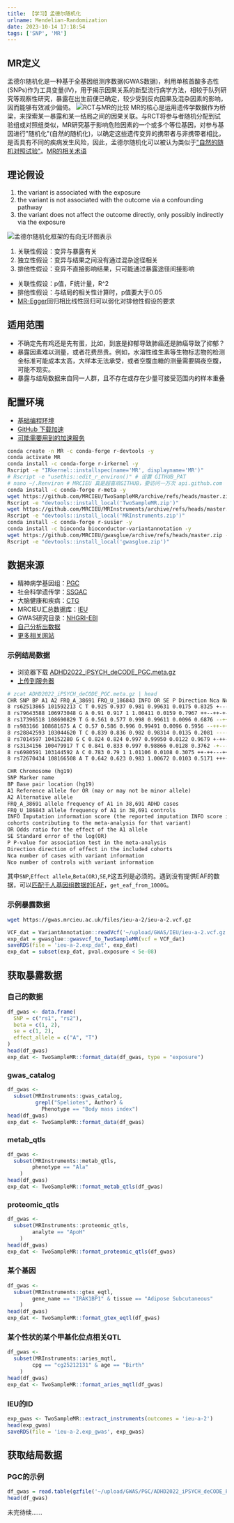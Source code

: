 ```yaml
---
title: 【学习】孟德尔随机化
urlname: Mendelian-Randomization
date: 2023-10-14 17:18:54
tags: ['SNP', 'MR']
---
```

## MR定义
孟德尔随机化是一种基于全基因组测序数据(GWAS数据)，利用单核首酸多态性(SNPs)作为工具变量(IV)，用于揭示因果关系的新型流行病学方法，相较于队列研究等观察性研究，暴露在出生前便已确定，较少受到反向因果及混杂因素的影响，因而能够有效减少偏倚。
![RCT与MR的比较](https://img.limour.top/2023/10/14/652a61ab222a4.webp)
MR的核心是运用遗传学数据作为桥梁，来探索某一暴露和某一结局之间的因果关联。与RCT将参与者随机分配到试验组或对照组类似，MR研究基于影响危险因素的一个或多个等位基因，对参与基因进行"随机化"(自然的随机化)，以确定这些遗传变异的携带者与非携带者相比，是否具有不同的疾病发生风险，因此，孟德尔随机化可以被认为类似于["自然的随机对照试验"](https://www.ncbi.nlm.nih.gov/pmc/articles/PMC2458144)。[MR的相关术语](https://mr-dictionary.mrcieu.ac.uk/)
## 理论假设
1. the variant is associated with the exposure
2. the variant is not associated with the outcome via a confounding pathway
3. the variant does not affect the outcome directly, only possibly indirectly via the exposure

![孟德尔随机化框架的有向无环图表示](https://img.limour.top/2023/10/14/652a651b96f98.webp)
1. 关联性假设：变异与暴露有关
2. 独立性假设：变异与结果之间没有通过混杂途径相关
3. 排他性假设：变异不直接影响结果，只可能通过暴露途径间接影响

+ 关联性假设：p值，F统计量，R^2
+ 排他性假设：与结局的相关性计算时，p值要大于0.05
+ [MR-Egger](https://doi.org/10.1093/ije/dyv080)回归相比线性回归可以弱化对排他性假设的要求
## 适用范围
+ 不确定先有鸡还是先有蛋，比如，到底是抑郁导致肺癌还是肺癌导致了抑郁？
+ 暴露因素难以测量，或者花费昂贵。例如，水溶性维生素等生物标志物的检测金标准可能成本太高，大样本无法承受，或者空腹血糖的测量需要隔夜空腹，可能不现实。
+ 暴露与结局数据来自同一人群，且不存在或存在少量可接受范围内的样本重叠
## 配置环境
+ [基础编程环境](/-ji-lu--an-zhuang-sheng-xin-de-dai-ma-bian-xie-huan-jing)
+ [GitHub 下载加速](/-fu-ke-GitHub-wen-jian-jia-su)
+ [可能需要用到的加速服务](/-ji-lu-SOCKS5-zhuan-QUIC)
```bash
conda create -n MR -c conda-forge r-devtools -y
conda activate MR
conda install -c conda-forge r-irkernel -y
Rscript -e "IRkernel::installspec(name='MR', displayname='MR')"
# Rscript -e "usethis::edit_r_environ()" # 设置 GITHUB_PAT
# nano ~/.Renviron # MRCIEU 真是超喜欢GITHUB，要访问一万次 api.github.com
conda install -c conda-forge r-meta -y
wget https://github.com/MRCIEU/TwoSampleMR/archive/refs/heads/master.zip -O TwoSampleMR.zip
Rscript -e "devtools::install_local('TwoSampleMR.zip')"
wget https://github.com/MRCIEU/MRInstruments/archive/refs/heads/master.zip -O MRInstruments.zip
Rscript -e "devtools::install_local('MRInstruments.zip')"
conda install -c conda-forge r-susier -y
conda install -c bioconda bioconductor-variantannotation -y
wget https://github.com/MRCIEU/gwasglue/archive/refs/heads/master.zip -O gwasglue.zip
Rscript -e "devtools::install_local('gwasglue.zip')"
```
## 数据来源
+ 精神病学基因组：[PGC](https://pgc.unc.edu/)
+ 社会科学遗传学：[SSGAC](https://www.thessgac.org/)
+ 大脑健康和疾病：[CTG](https://ctg.cncr.nl/software/summary_statistics)
+ MRCIEU汇总数据库：[IEU](https://gwas.mrcieu.ac.uk/)
+ GWAS研究目录：[NHGRI-EBI](https://www.ebi.ac.uk/gwas/search)
+ [自己分析出数据](/shi-yong-GATK-zhao-SNP)
+ [更多相关网站](https://od.limour.top/archives/GWAS/MR)
### 示例结局数据
+ 浏览器下载 [ADHD2022_iPSYCH_deCODE_PGC.meta.gz](https://figshare.com/ndownloader/files/40036684)
+ [上传到服务器](/Rclone-bei-fen-VPS-shu-ju-dao-onedrive)
```bash
# zcat ADHD2022_iPSYCH_deCODE_PGC.meta.gz | head
CHR SNP BP A1 A2 FRQ_A_38691 FRQ_U_186843 INFO OR SE P Direction Nca Nco
8 rs62513865 101592213 C T 0.925 0.937 0.981 0.99631 0.0175 0.8325 +---+++0-++-+ 38691 186843
8 rs79643588 106973048 G A 0.91 0.917 1 1.00411 0.0159 0.7967 ++--++-+-+-++ 38691 186843
8 rs17396518 108690829 T G 0.561 0.577 0.998 0.99611 0.0096 0.6876 --++-++??-+-- 37367 184388
8 rs983166 108681675 A C 0.57 0.586 0.996 0.99491 0.0096 0.5956 --++-++++-+-- 38691 186843
8 rs28842593 103044620 T C 0.839 0.836 0.982 0.98314 0.0135 0.2081 ----++0+??--+ 37504 184525
8 rs7014597 104152280 G C 0.824 0.824 0.997 0.99950 0.0122 0.9679 +-++-+++++--- 38691 186843
8 rs3134156 100479917 T C 0.841 0.833 0.997 0.98866 0.0128 0.3762 -+----+--++-- 38691 186843
8 rs6980591 103144592 A C 0.783 0.79 1 1.01106 0.0108 0.3075 ++-++---+++++ 38691 186843
8 rs72670434 108166508 A T 0.642 0.623 0.983 1.00672 0.0103 0.5171 +++-+++--+++- 38691 186843
```
```txt
CHR Chromosome (hg19)
SNP Marker name
BP Base pair location (hg19)
A1 Reference allele for OR (may or may not be minor allele)
A2 Alternative allele
FRQ_A_38691 allele frequency of A1 in 38,691 ADHD cases
FRQ_U_186843 allele frequency of A1 in 38,691 controls
INFO Imputation information score (the reported imputation INFO score is a weighted average across the
cohorts contributing to the meta-analysis for that variant)
OR Odds ratio for the effect of the A1 allele
SE Standard error of the log(OR)
P P-value for association test in the meta-analysis
Direction direction of effect in the included cohorts
Nca number of cases with variant information
Nco number of controls with variant information
```
其中`SNP`,`Effect allele`,`Beta(OR)`,`SE`,`P`这五列是必须的。遇到没有提供EAF的数据，可以[匹配千人基因组数据的EAF](https://github.com/HaobinZhou/Get_MR)，`get_eaf_from_1000G`。
### 示例暴露数据
```bash
wget https://gwas.mrcieu.ac.uk/files/ieu-a-2/ieu-a-2.vcf.gz
```
```R
VCF_dat = VariantAnnotation::readVcf('~/upload/GWAS/IEU/ieu-a-2.vcf.gz')
exp_dat = gwasglue::gwasvcf_to_TwoSampleMR(vcf = VCF_dat)
saveRDS(file = 'ieu-a-2.exp_dat', exp_dat)
exp_dat = subset(exp_dat, pval.exposure < 5e-08)
```
## 获取暴露数据
### 自己的数据
```R
df_gwas <- data.frame(
  SNP = c("rs1", "rs2"),
  beta = c(1, 2),
  se = c(1, 2),
  effect_allele = c("A", "T")
)
head(df_gwas)
exp_dat <- TwoSampleMR::format_data(df_gwas, type = "exposure")
```
### gwas_catalog
```R
df_gwas <-
  subset(MRInstruments::gwas_catalog,
         grepl("Speliotes", Author) &
           Phenotype == "Body mass index")
head(df_gwas)
exp_dat <- TwoSampleMR::format_data(df_gwas)
```
### metab_qtls
```R
df_gwas <-
  subset(MRInstruments::metab_qtls,
        phenotype == "Ala"
    )
head(df_gwas)
exp_dat <- TwoSampleMR::format_metab_qtls(df_gwas)
```
### proteomic_qtls
```R
df_gwas <-
  subset(MRInstruments::proteomic_qtls,
        analyte == "ApoH"
    )
head(df_gwas)
exp_dat <- TwoSampleMR::format_proteomic_qtls(df_gwas)
```
### 某个基因
```R
df_gwas <-
  subset(MRInstruments::gtex_eqtl,
        gene_name == "IRAK1BP1" & tissue == "Adipose Subcutaneous"
    )
head(df_gwas)
exp_dat <- TwoSampleMR::format_gtex_eqtl(df_gwas)
```
### 某个性状的某个甲基化位点相关QTL
```R
df_gwas <-
  subset(MRInstruments::aries_mqtl,
        cpg == "cg25212131" & age == "Birth"
    )
head(df_gwas)
exp_dat <- TwoSampleMR::format_aries_mqtl(df_gwas)
```
### IEU的ID
```R
exp_gwas <- TwoSampleMR::extract_instruments(outcomes = 'ieu-a-2')
head(exp_gwas)
saveRDS(file = 'ieu-a-2.exp_gwas', exp_gwas)
```
## 获取结局数据
### PGC的示例
```R
df_gwas = read.table(gzfile('~/upload/GWAS/PGC/ADHD2022_iPSYCH_deCODE_PGC.meta.gz'), header = T)
head(df_gwas)
```
未完待续......
